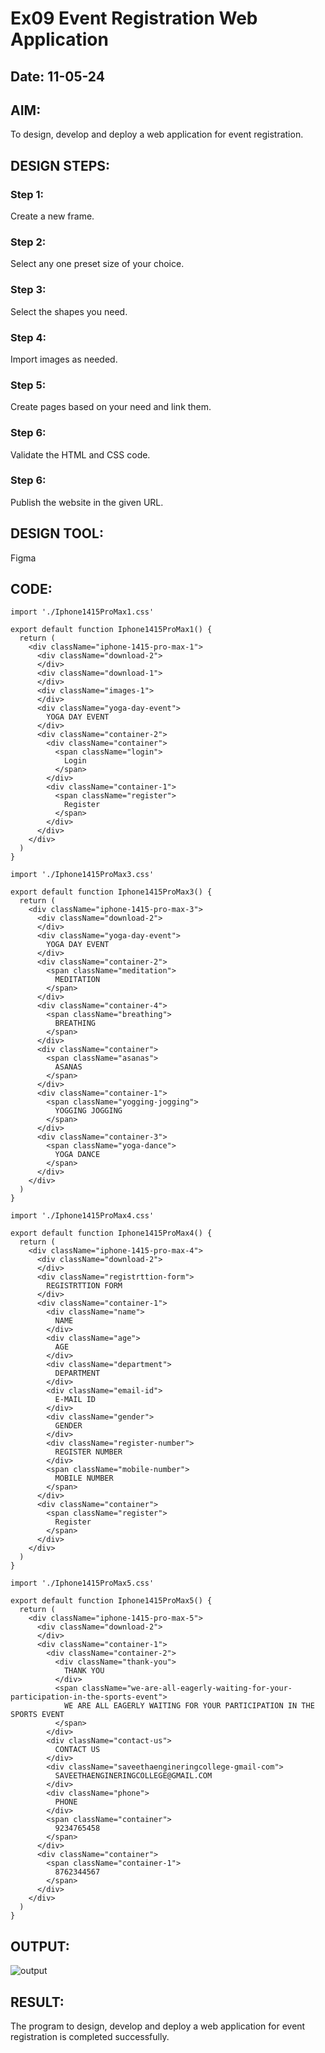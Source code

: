 # Ex09 Event Registration Web Application
## Date: 11-05-24

## AIM:
To design, develop and deploy a web application for event registration.

## DESIGN STEPS:

### Step 1:
Create a new frame.

### Step 2:
Select any one preset size of your choice.

### Step 3:
Select the shapes you need.

### Step 4:
Import images as needed.

### Step 5:
Create pages based on your need and link them.

### Step 6:

Validate the HTML and CSS code.

### Step 6:

Publish the website in the given URL.

## DESIGN TOOL:
Figma

## CODE:
```
import './Iphone1415ProMax1.css'

export default function Iphone1415ProMax1() {
  return (
    <div className="iphone-1415-pro-max-1">
      <div className="download-2">
      </div>
      <div className="download-1">
      </div>
      <div className="images-1">
      </div>
      <div className="yoga-day-event">
        YOGA DAY EVENT 
      </div>
      <div className="container-2">
        <div className="container">
          <span className="login">
            Login
          </span>
        </div>
        <div className="container-1">
          <span className="register">
            Register
          </span>
        </div>
      </div>
    </div>
  )
}
```
```
import './Iphone1415ProMax3.css'

export default function Iphone1415ProMax3() {
  return (
    <div className="iphone-1415-pro-max-3">
      <div className="download-2">
      </div>
      <div className="yoga-day-event">
        YOGA DAY EVENT 
      </div>
      <div className="container-2">
        <span className="meditation">
          MEDITATION
        </span>
      </div>
      <div className="container-4">
        <span className="breathing">
          BREATHING
        </span>
      </div>
      <div className="container">
        <span className="asanas">
          ASANAS
        </span>
      </div>
      <div className="container-1">
        <span className="yogging-jogging">
          YOGGING JOGGING
        </span>
      </div>
      <div className="container-3">
        <span className="yoga-dance">
          YOGA DANCE
        </span>
      </div>
    </div>
  )
}
```
```
import './Iphone1415ProMax4.css'

export default function Iphone1415ProMax4() {
  return (
    <div className="iphone-1415-pro-max-4">
      <div className="download-2">
      </div>
      <div className="registrttion-form">
        REGISTRTTION FORM
      </div>
      <div className="container-1">
        <div className="name">
          NAME
        </div>
        <div className="age">
          AGE
        </div>
        <div className="department">
          DEPARTMENT
        </div>
        <div className="email-id">
          E-MAIL ID
        </div>
        <div className="gender">
          GENDER
        </div>
        <div className="register-number">
          REGISTER NUMBER
        </div>
        <span className="mobile-number">
          MOBILE NUMBER
        </span>
      </div>
      <div className="container">
        <span className="register">
          Register
        </span>
      </div>
    </div>
  )
}
```
```
import './Iphone1415ProMax5.css'

export default function Iphone1415ProMax5() {
  return (
    <div className="iphone-1415-pro-max-5">
      <div className="download-2">
      </div>
      <div className="container-1">
        <div className="container-2">
          <div className="thank-you">
            THANK YOU
          </div>
          <span className="we-are-all-eagerly-waiting-for-your-participation-in-the-sports-event">
            WE ARE ALL EAGERLY WAITING FOR YOUR PARTICIPATION IN THE SPORTS EVENT
          </span>
        </div>
        <div className="contact-us">
          CONTACT US
        </div>
        <div className="saveethaengineringcollege-gmail-com">
          SAVEETHAENGINERINGCOLLEGE@GMAIL.COM
        </div>
        <div className="phone">
          PHONE
        </div>
        <span className="container">
          9234765458
        </span>
      </div>
      <div className="container">
        <span className="container-1">
          8762344567
        </span>
      </div>
    </div>
  )
}
```


## OUTPUT:
![output](https://github.com/mrv-1705/Figma/assets/114565075/26608256-796f-433c-8cbc-cf37b2204665)


## RESULT:
The program to design, develop and deploy a web application for event registration is completed successfully.
